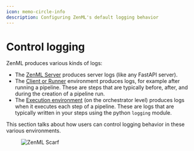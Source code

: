 ```yaml
---
icon: memo-circle-info
description: Configuring ZenML's default logging behavior
---
```


# Control logging

ZenML produces various kinds of logs:

* The [ZenML Server](../../../getting-started/deploying-zenml/README.md) produces server logs (like any FastAPI server).
* The [Client or Runner](../../infrastructure-deployment/configure-python-environments/README.md#client-environment-or-the-runner-environment) environment produces logs, for example after running a pipeline. These are steps that are typically before, after, and during the creation of a pipeline run.
* The [Execution environment](../../infrastructure-deployment/configure-python-environments/README.md#execution-environments) (on the orchestrator level) produces logs when it executes each step of a pipeline. These are logs that are typically written in your steps using the python `logging` module.

This section talks about how users can control logging behavior in these various environments.

<figure><img src="https://static.scarf.sh/a.png?x-pxid=f0b4f458-0a54-4fcd-aa95-d5ee424815bc" alt="ZenML Scarf"><figcaption></figcaption></figure>
